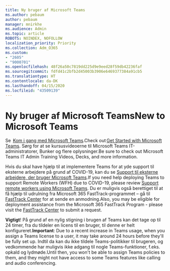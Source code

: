 ```yaml
---
title: Ny bruger af Microsoft Teams
ms.author: pebaum
author: pebaum
manager: mnirkhe
ms.audience: Admin
ms.topic: article
ROBOTS: NOINDEX, NOFOLLOW
localization_priority: Priority
ms.collection: Adm_O365
ms.custom:
- "2605"
- "9000701"
ms.openlocfilehash: 48f26a50c7819dd225d9e9eed28f59db42236faf
ms.sourcegitcommit: fdfd41c2bfb2d45003b3906e6469377384a91cb5
ms.translationtype: HT
ms.contentlocale: da-DK
ms.lasthandoff: 04/15/2020
ms.locfileid: "43509139"
---
```

# <a name="new-to-microsoft-teams"></a><span data-ttu-id="fb507-102">Ny bruger af Microsoft Teams</span><span class="sxs-lookup"><span data-stu-id="fb507-102">New to Microsoft Teams</span></span>

<span data-ttu-id="fb507-103">Se  [Kom i gang med Microsoft Teams](https://docs.microsoft.com/microsoftteams/get-started-with-teams-quick-start).</span><span class="sxs-lookup"><span data-stu-id="fb507-103">Check out [Get Started with Microsoft Teams](https://docs.microsoft.com/microsoftteams/get-started-with-teams-quick-start).</span></span> <span data-ttu-id="fb507-104">Sørg for at se kursusvideoerne til Microsoft Teams IT-administratorer, Bunker og flere oplysninger.</span><span class="sxs-lookup"><span data-stu-id="fb507-104">Be sure to check out Microsoft Teams IT Admin Training Videos, Decks, and more information.</span></span>

<span data-ttu-id="fb507-105">Hvis du skal have hjælp til at implementere Teams for at yde support til eksterne arbejdere på grund af COVID-19, kan du se [Support til eksterne arbejdere, der bruger Microsoft Teams](https://docs.microsoft.com/microsoftteams/support-remote-work-with-teams).</span><span class="sxs-lookup"><span data-stu-id="fb507-105">If you need help deploying Teams to support Remote Workers (WFH) due to COVID-19, please review  [Support remote workers using Microsoft Teams](https://docs.microsoft.com/microsoftteams/support-remote-work-with-teams).</span></span> <span data-ttu-id="fb507-106">Du er muligvis også berettiget til at få hjælp til udrulning fra Microsoft 365 FastTrack-programmet – gå til [FastTrack Center](https://www.microsoft.com/fasttrack) for at sende en anmodning.</span><span class="sxs-lookup"><span data-stu-id="fb507-106">Also, you may be eligible for deployment assistance from the Microsoft 365 FastTrack Program - please visit the [FastTrack Center](https://www.microsoft.com/fasttrack) to submit a request.</span></span>

<span data-ttu-id="fb507-107">**Vigtigt**! På grund af en nylig stigning i brugen af Teams kan det tage op til 24 timer, fra du tildeler en licens til en bruger, til denne er helt konfigureret.</span><span class="sxs-lookup"><span data-stu-id="fb507-107">**Important**: Due to a recent increase in Teams usage, when you assign a Teams license to a user, it may take around 24 hours before they'll be fully set up.</span></span> <span data-ttu-id="fb507-108">Indtil da kan du ikke tildele Teams-politikker til brugeren, og vedkommende har muligvis ikke adgang til nogle Teams-funktioner, f.eks. opkald og lydmøde.</span><span class="sxs-lookup"><span data-stu-id="fb507-108">Until then, you won't be able to assign Teams policies to them, and they might not have access to some Teams features like calling and audio conferencing.</span></span>
